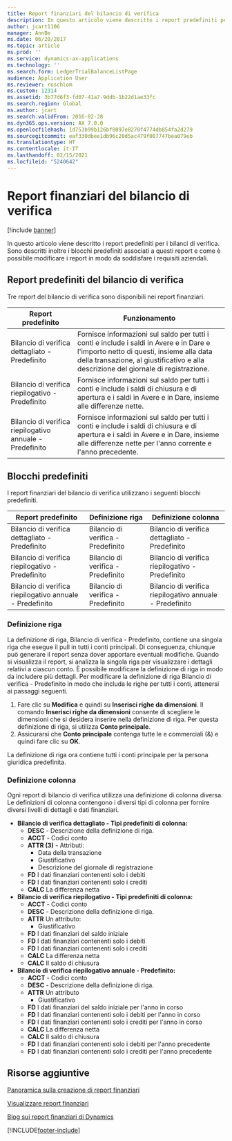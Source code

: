 ```yaml
---
title: Report finanziari del bilancio di verifica
description: In questo articolo viene descritto i report predefiniti per i bilanci di verifica. Sono descritti inoltre i blocchi predefiniti associati a questi report e come è possibile modificare i report in modo da soddisfare i requisiti aziendali.
author: jcart1106
manager: AnnBe
ms.date: 06/20/2017
ms.topic: article
ms.prod: ''
ms.service: dynamics-ax-applications
ms.technology: ''
ms.search.form: LedgerTrialBalanceListPage
audience: Application User
ms.reviewer: roschlom
ms.custom: 12314
ms.assetid: 3b77d6f3-fd07-41a7-9ddb-1b22d1ae33fc
ms.search.region: Global
ms.author: jcart
ms.search.validFrom: 2016-02-28
ms.dyn365.ops.version: AX 7.0.0
ms.openlocfilehash: 1d753b99b126bf8097e8270f4774db854fa2d279
ms.sourcegitcommit: eaf330dbee1db96c20d5ac479f007747bea079eb
ms.translationtype: HT
ms.contentlocale: it-IT
ms.lasthandoff: 02/15/2021
ms.locfileid: "5240642"
---
```

# <a name="trial-balance-financial-reports"></a>Report finanziari del bilancio di verifica

[!include [banner](../includes/banner.md)]

In questo articolo viene descritto i report predefiniti per i bilanci di verifica. Sono descritti inoltre i blocchi predefiniti associati a questi report e come è possibile modificare i report in modo da soddisfare i requisiti aziendali. 

<a name="default-trial-balance-reports"></a>Report predefiniti del bilancio di verifica
-----------------------------

Tre report del bilancio di verifica sono disponibili nei report finanziari.

| Report predefinito                                 | Funzionamento                                                                                                                                                                                        |
|------------------------------------------------|-----------------------------------------------------------------------------------------------------------------------------------------------------------------------------------------------------|
| Bilancio di verifica dettagliato - Predefinito               | Fornisce informazioni sul saldo per tutti i conti e include i saldi in Avere e in Dare e l'importo netto di questi, insieme alla data della transazione, al giustificativo e alla descrizione del giornale di registrazione.                  |
| Bilancio di verifica riepilogativo - Predefinito                | Fornisce informazioni sul saldo per tutti i conti e include i saldi di chiusura e di apertura e i saldi in Avere e in Dare, insieme alle differenze nette.                                        |
| Bilancio di verifica riepilogativo annuale - Predefinito | Fornisce informazioni sul saldo per tutti i conti e include i saldi di chiusura e di apertura e i saldi in Avere e in Dare, insieme alle differenze nette per l'anno corrente e l'anno precedente. |

## <a name="building-blocks"></a>Blocchi predefiniti
I report finanziari del bilancio di verifica utilizzano i seguenti blocchi predefiniti.

| Report predefinito                                 | Definizione riga          | Definizione colonna                              |
|------------------------------------------------|-------------------------|------------------------------------------------|
| Bilancio di verifica dettagliato - Predefinito               | Bilancio di verifica - Predefinito | Bilancio di verifica dettagliato - Predefinito               |
| Bilancio di verifica riepilogativo - Predefinito                | Bilancio di verifica - Predefinito | Bilancio di verifica riepilogativo - Predefinito                |
| Bilancio di verifica riepilogativo annuale - Predefinito | Bilancio di verifica - Predefinito | Bilancio di verifica riepilogativo annuale - Predefinito |

### <a name="row-definition"></a>Definizione riga

La definizione di riga, Bilancio di verifica - Predefinito, contiene una singola riga che esegue il pull in tutti i conti principali. Di conseguenza, chiunque può generare il report senza dover apportare eventuali modifiche. Quando si visualizza il report, si analizza la singola riga per visualizzare i dettagli relativi a ciascun conto. È possibile modificare la definizione di riga in modo da includere più dettagli. Per modificare la definizione di riga Bilancio di verifica - Predefinito in modo che includa le righe per tutti i conti, attenersi ai passaggi seguenti.

1.  Fare clic su **Modifica** e quindi su **Inserisci righe da dimensioni**. Il comando **Inserisci righe da dimensioni** consente di scegliere le dimensioni che si desidera inserire nella definizione di riga. Per questa definizione di riga, si utilizza **Conto principale**.
2.  Assicurarsi che **Conto principale** contenga tutte le e commerciali (&) e quindi fare clic su **OK**.

La definizione di riga ora contiene tutti i conti principale per la persona giuridica predefinita.

### <a name="column-definition"></a>Definizione colonna

Ogni report di bilancio di verifica utilizza una definizione di colonna diversa. Le definizioni di colonna contengono i diversi tipi di colonna per fornire diversi livelli di dettagli e dati finanziari.

-   **Bilancio di verifica dettagliato - Tipi predefiniti di colonna:**
    -   **DESC** - Descrizione della definizione di riga.
    -   **ACCT** - Codici conto
    -   **ATTR (3)** - Attributi:
        -   Data della transazione
        -   Giustificativo
        -   Descrizione del giornale di registrazione
    -   **FD** I dati finanziari contenenti solo i debiti
    -   **FD** I dati finanziari contenenti solo i crediti
    -   **CALC** La differenza netta
-   **Bilancio di verifica riepilogativo - Tipi predefiniti di colonna:**
    -   **ACCT** - Codici conto
    -   **DESC** - Descrizione della definizione di riga.
    -   **ATTR** Un attributo:
        -   Giustificativo
    -   **FD** I dati finanziari del saldo iniziale
    -   **FD** I dati finanziari contenenti solo i debiti
    -   **FD** I dati finanziari contenenti solo i crediti
    -   **CALC** La differenza netta
    -   **CALC** Il saldo di chiusura
-   **Bilancio di verifica riepilogativo annuale - Predefinito:**
    -   **ACCT** - Codici conto
    -   **DESC** - Descrizione della definizione di riga.
    -   **ATTR** Un attributo
        -   Giustificativo
    -   **FD** I dati finanziari del saldo iniziale per l'anno in corso
    -   **FD** I dati finanziari contenenti solo i debiti per l'anno in corso
    -   **FD** I dati finanziari contenenti solo i crediti per l'anno in corso
    -   **CALC** La differenza netta
    -   **CALC** Il saldo di chiusura
    -   **FD** I dati finanziari contenenti solo i debiti per l'anno precedente
    -   **FD** I dati finanziari contenenti solo i crediti per l'anno precedente



<a name="additional-resources"></a>Risorse aggiuntive
--------

[Panoramica sulla creazione di report finanziari](financial-reporting-getting-started.md)

[Visualizzare report finanziari](view-financial-reports.md)

[Blog sui report finanziari di Dynamics](https://blogs.msdn.com/b/dynamics_financial_reporting/)





[!INCLUDE[footer-include](../../includes/footer-banner.md)]